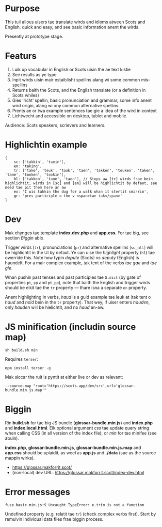 # Purpose

This tuil allous uisers tae translate wirds and idioms atween Scots and English, quick and easy, and see basic information anent the wirds.

Presently at prototype stage.

# Featurs

1. Luik up vocabular in English or Scots uisin the ae text kistie
2. See results as ye type
3. Inpit wirds uisin mair estaiblisht spellins alang wi some common mis-spellins
4. Returns baith the Scots, and the English translate (or a definition in Scots whiles)
5. Gies ‘richt’ spellin, basic pronunciation and grammar, some info anent wird origin, alang wi ony common alternative spellins
6. Prents ae or twa example sentences tae gie a idea of the wird in context
5. Lichtwecht and accessible on desktop, tablet and mobile.

Audience: Scots speakers, scrievers and learners.

# Highlichtin example

	{
	    sc: ['takkin', 'taein'],
	    en: 'taking',
	    tr: ['take', 'teuk', 'took', 'taen', 'takken', 'teuken', 'taken', 'tane', 'tooken', 'tookin'],
	    hl: ['takken', 'tane', 'taen'], // Stops aw [tr] wirds frae bein highlichtit; wirds in [sc] and [en] will be highlichtit by defaut, sae need tae pit them here an aw
	    ex: 'I wis takkin the dug for a walk whan it stertit smirrin',
	    gr: 'pres participle o the v <span>tae tak</span>'
	}

# Dev

Mak chynges tae template **index.dev.php** and **app.css**. For tae big, see section *Biggin* ablo.

Trigger wirds (`tr`), pronunciations (`pr`) and alternative spellins (`sc_alt`) will be highlichtit in the UI by defaut. Ye can uise the *highlight* property (`hl`) tae owerride this. Note how typin *depute* (Scots) vs *deputy* (English) is haundelt. For a mair complex example, tak tent of the verbs *tae gae* and *tae gie*.

Whan pushin past tenses and past participles tae `G.dict` (by gate of properties `pt`, `pp` and `pt_pp`), note that baith the English and trigger wirds should be eikit tae the `tr` property — thare isna a separate `en` property.

Anent highlighting in verbs, *haud* is a guid example tae leuk at (tak tent o *haud* and *hold* bein in the `tr` property). That wey, if uiser enters *hauden*, only *hauden* will be hielichtit, and no *haud* an-aw.

# JS minification (includin source map)

`sh build.sh min`

Requires `terser`:

`npm install terser -g`

Mak siccar the ruit is pyntit at either live or dev as relevant:

`--source-map "root='https://scots.app/dev/src',url='glossar-bundle.min.js.map'"`

# Biggin

Rin **build.sh** for tae big JS bundle (**glossar-bundle.min.js**) and **index.php** and **index.local.html**. Eik optional argument *css* tae update query string when calling CSS (in all version of the index file), or *min* for tae minifee (see abuin).

**index.php**, **glossar-bundle.min.js**, **glossar-bundle.min.js.map** and **app.css** should be uplaidit, as weel as **app.js** and **./data** (sae as the source mappin wirks).

* https://glossar.makforrit.scot/
* (non-local) dev URL: https://glossar.makforrit.scot/index-dev.html

# Error messages

`fuse.basic.min.js:9 Uncaught TypeError: e.trim is not a function`

Undefined property (e.g. relatit tae `tr`) (check complex verbs first). Stert by remuivin individual data files frae biggin process.
